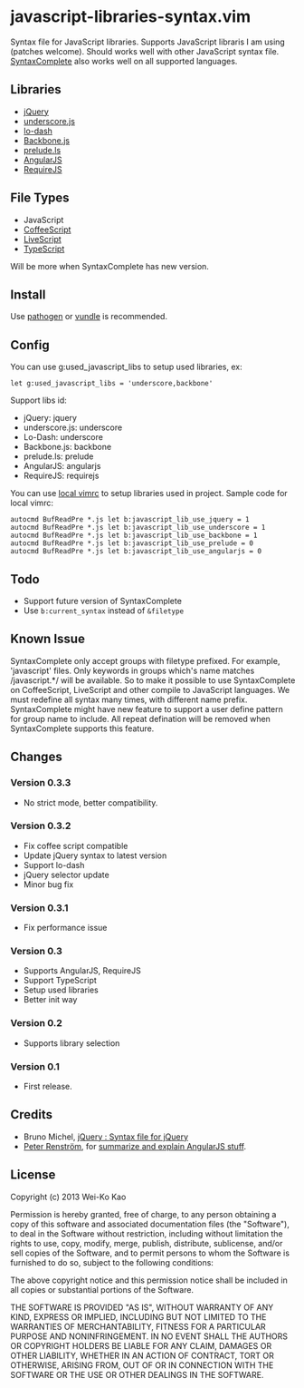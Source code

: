 javascript-libraries-syntax.vim
===============================

Syntax file for JavaScript libraries. Supports JavaScript libraris I am using (patches welcome).
Should works well with other JavaScript syntax file. [SyntaxComplete][] also works well on all 
supported languages.

[SyntaxComplete]:http://www.vim.org/scripts/script.php?script_id=3172

Libraries
---------

* [jQuery](http://jquery.com/)
* [underscore.js](http://underscorejs.org/)
* [lo-dash](http://lodash.com/)
* [Backbone.js](http://backbonejs.org/)
* [prelude.ls](http://gkz.github.com/prelude-ls/)
* [AngularJS](http://angularjs.org/)
* [RequireJS](http://requirejs.org/)

File Types
----------

* JavaScript
* [CoffeeScript](http://coffeescript.org/)
* [LiveScript](http://livescript.net/)
* [TypeScript](http://www.typescriptlang.org/)

Will be more when SyntaxComplete has new version.

Install
-------

Use [pathogen][] or [vundle][] is recommended.

[pathogen]:http://www.vim.org/scripts/script.php?script_id=2332
[vundle]:https://github.com/gmarik/vundle

Config
------

You can use g:used_javascript_libs to setup used libraries, ex:

    let g:used_javascript_libs = 'underscore,backbone'

Support libs id:

* jQuery: jquery
* underscore.js: underscore
* Lo-Dash: underscore
* Backbone.js: backbone
* prelude.ls: prelude
* AngularJS: angularjs
* RequireJS: requirejs

You can use [local vimrc][] to setup libraries used in project. Sample code for local vimrc:

    autocmd BufReadPre *.js let b:javascript_lib_use_jquery = 1
    autocmd BufReadPre *.js let b:javascript_lib_use_underscore = 1
    autocmd BufReadPre *.js let b:javascript_lib_use_backbone = 1
    autocmd BufReadPre *.js let b:javascript_lib_use_prelude = 0
    autocmd BufReadPre *.js let b:javascript_lib_use_angularjs = 0

[local vimrc]:https://github.com/MarcWeber/vim-addon-local-vimrc

Todo
----

* Support future version of SyntaxComplete
* Use `b:current_syntax` instead of `&filetype`

Known Issue
-----------

SyntaxComplete only accept groups with filetype prefixed. For example, 'javascript' files.
Only keywords in groups which's name matches /javascript.*/ will be available. So to make it
possible to use SyntaxComplete on CoffeeScript, LiveScript and other compile to JavaScript
languages. We must redefine all syntax many times, with different name prefix. SyntaxComplete
might have new feature to support a user define pattern for group name to include. 
All repeat defination will be removed when SyntaxComplete supports this feature.

Changes
-------

### Version 0.3.3
* No strict mode, better compatibility.

### Version 0.3.2
* Fix coffee script compatible
* Update jQuery syntax to latest version
* Support lo-dash
* jQuery selector update
* Minor bug fix

### Version 0.3.1
* Fix performance issue

### Version 0.3
* Supports AngularJS, RequireJS
* Support TypeScript
* Setup used libraries
* Better init way

### Version 0.2
* Supports library selection

### Version 0.1
* First release.

Credits
-------

* Bruno Michel, [jQuery : Syntax file for jQuery][jquery.vim]
* [Peter Renström][], for [summarize and explain AngularJS stuff][issue1].

[jquery.vim]:http://www.vim.org/scripts/script.php?script_id=2416
[Peter Renström]:https://github.com/renstrom
[issue1]:https://github.com/othree/javascript-libraries-syntax.vim/issues/1

License
-------

Copyright (c) 2013 Wei-Ko Kao

Permission is hereby granted, free of charge, to any person obtaining a copy
of this software and associated documentation files (the "Software"), to deal
in the Software without restriction, including without limitation the rights
to use, copy, modify, merge, publish, distribute, sublicense, and/or sell
copies of the Software, and to permit persons to whom the Software is
furnished to do so, subject to the following conditions:

The above copyright notice and this permission notice shall be included in
all copies or substantial portions of the Software.

THE SOFTWARE IS PROVIDED "AS IS", WITHOUT WARRANTY OF ANY KIND, EXPRESS OR
IMPLIED, INCLUDING BUT NOT LIMITED TO THE WARRANTIES OF MERCHANTABILITY,
FITNESS FOR A PARTICULAR PURPOSE AND NONINFRINGEMENT. IN NO EVENT SHALL THE
AUTHORS OR COPYRIGHT HOLDERS BE LIABLE FOR ANY CLAIM, DAMAGES OR OTHER
LIABILITY, WHETHER IN AN ACTION OF CONTRACT, TORT OR OTHERWISE, ARISING FROM,
OUT OF OR IN CONNECTION WITH THE SOFTWARE OR THE USE OR OTHER DEALINGS IN
THE SOFTWARE.


